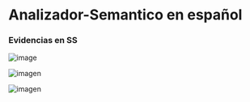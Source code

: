 # Analizador-Semantico en español

### Evidencias en SS
![image](https://user-images.githubusercontent.com/101375005/225633472-11d4e36b-5f6b-4435-8aaf-6000919d2b14.png)

![imagen](https://user-images.githubusercontent.com/101375005/224921948-86bf456f-8add-4416-8aba-ff08e073e985.png)

![imagen](https://user-images.githubusercontent.com/101375005/224921926-adf32227-43bd-423f-9d8e-39e8b256621c.png)
